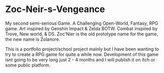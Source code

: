 # Zoc-Neir-s-Vengeance
My second semi-serious Game. A Challenging Open-World, Fantasy, RPG game. Art inspired by Genshin Impact &amp; Zelda BOTW. Combat inspired by Trove, New world, &amp; DS. Zoc'Nier is the old prototype name for the game, the new name is Zolanore.

This is a portfolio project/school project mainly but I have been wanting to try to create a RPG game for quite a while now. Development of this game isnt going to be very long just 2 - 4 months and I will publish it on itch or some public platform.

